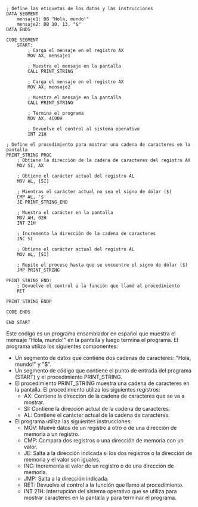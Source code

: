 ```assembly
; Define las etiquetas de los datos y las instrucciones
DATA SEGMENT
    mensaje1: DB "Hola, mundo!"
    mensaje2: DB 10, 13, "$"
DATA ENDS

CODE SEGMENT
    START:
        ; Carga el mensaje en el registro AX
        MOV AX, mensaje1

        ; Muestra el mensaje en la pantalla
        CALL PRINT_STRING

        ; Carga el mensaje en el registro AX
        MOV AX, mensaje2

        ; Muestra el mensaje en la pantalla
        CALL PRINT_STRING

        ; Termina el programa
        MOV AX, 4C00H

        ; Devuelve el control al sistema operativo
        INT 21H

; Define el procedimiento para mostrar una cadena de caracteres en la pantalla
PRINT_STRING PROC
    ; Obtiene la dirección de la cadena de caracteres del registro AX
    MOV SI, AX

    ; Obtiene el carácter actual del registro AL
    MOV AL, [SI]

    ; Mientras el carácter actual no sea el signo de dólar ($)
    CMP AL, '$'
    JE PRINT_STRING_END

    ; Muestra el carácter en la pantalla
    MOV AH, 02H
    INT 21H

    ; Incrementa la dirección de la cadena de caracteres
    INC SI

    ; Obtiene el carácter actual del registro AL
    MOV AL, [SI]

    ; Repite el proceso hasta que se encuentre el signo de dólar ($)
    JMP PRINT_STRING

PRINT_STRING_END:
    ; Devuelve el control a la función que llamó al procedimiento
    RET

PRINT_STRING ENDP

CODE ENDS

END START
```
Este código es un programa ensamblador en español que muestra el mensaje "Hola, mundo!" en la pantalla y luego termina el programa. El programa utiliza los siguientes componentes:

* Un segmento de datos que contiene dos cadenas de caracteres: "Hola, mundo!" y "$".
* Un segmento de código que contiene el punto de entrada del programa (START) y el procedimiento PRINT_STRING.
* El procedimiento PRINT_STRING muestra una cadena de caracteres en la pantalla. El procedimiento utiliza los siguientes registros:
    * AX: Contiene la dirección de la cadena de caracteres que se va a mostrar.
    * SI: Contiene la dirección actual de la cadena de caracteres.
    * AL: Contiene el carácter actual de la cadena de caracteres.
* El programa utiliza las siguientes instrucciones:
    * MOV: Mueve datos de un registro a otro o de una dirección de memoria a un registro.
    * CMP: Compara dos registros o una dirección de memoria con un valor.
    * JE: Salta a la dirección indicada si los dos registros o la dirección de memoria y el valor son iguales.
    * INC: Incrementa el valor de un registro o de una dirección de memoria.
    * JMP: Salta a la dirección indicada.
    * RET: Devuelve el control a la función que llamó al procedimiento.
    * INT 21H: Interrupción del sistema operativo que se utiliza para mostrar caracteres en la pantalla y para terminar el programa.